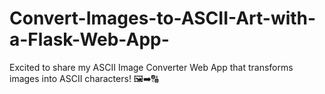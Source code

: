 # Convert-Images-to-ASCII-Art-with-a-Flask-Web-App-
Excited to share my ASCII Image Converter Web App that transforms images into ASCII characters! 🖼️➡️🔠

